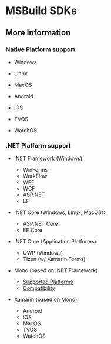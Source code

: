 # MSBuild SDKs

## More Information

### Native Platform support

- Windows
- Linux
- MacOS

- Android
- iOS
- TVOS
- WatchOS

### .NET Platform support

- .NET Framework (Windows):
  - WinForms
  - WorkFlow
  - WPF
  - WCF
  - ASP.NET
  - EF

- .NET Core (Windows, Linux, MacOS):
  - ASP.NET Core
  - EF Core

- .NET Core (Application Platforms):
  - UWP (Windows)
  - Tizen (w/ Xamarin.Forms)

- Mono (based on .NET Framework)
  - [Supported Platforms](http://www.mono-project.com/docs/about-mono/supported-platforms/)
  - [Compatibility](https://www.mono-project.com/docs/about-mono/compatibility)

- Xamarin (based on Mono):
  - Android
  - iOS
  - MacOS
  - TVOS
  - WatchOS
